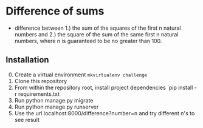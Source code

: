 Difference of sums
======================
- difference between 1.) the sum of the squares of the first n natural
numbers and 2.)  the square of the sum of the same first n natural numbers,
where n is guaranteed to be no greater than 100.

Installation
------------
0. Create a virtual environment `mkvirtualenv challenge`
1. Clone this repository 
2. From within the repository root, install project dependencies `pip install -r requirements.txt
3. Run python manage.py migrate 
4. Run python manage.py runserver
5. Use the url localhost:8000/difference?number=n and try different n's to see result

